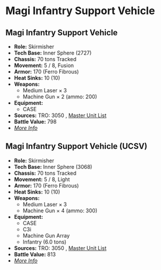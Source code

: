 # Magi Infantry Support Vehicle 

## Magi Infantry Support Vehicle 

- **Role:** Skirmisher 
- **Tech Base:** Inner Sphere (2727) 
- **Chassis:** 70 tons Tracked 
- **Movement:** 5 / 8, Fusion 
- **Armor:** 170 (Ferro Fibrous) 
- **Heat Sinks:** 10 (10) 
- **Weapons:** 
  - Medium Laser × 3 
  - Machine Gun × 2 (ammo: 200) 
- **Equipment:** 
  - CASE 
- **Sources:** TRO: 3050 , [Master Unit List](http://masterunitlist.info/Unit/Details/1991) 
- **Battle Value:** 798 
- [*More Info*](magi_infantry_support_vehicle/magi_infantry_support_vehicle.md) 

## Magi Infantry Support Vehicle (UCSV) 

- **Role:** Skirmisher 
- **Tech Base:** Inner Sphere (3068) 
- **Chassis:** 70 tons Tracked 
- **Movement:** 5 / 8, Light 
- **Armor:** 170 (Ferro Fibrous) 
- **Heat Sinks:** 10 (10) 
- **Weapons:** 
  - Medium Laser × 3 
  - Machine Gun × 4 (ammo: 300) 
- **Equipment:** 
  - CASE 
  - C3i 
  - Machine Gun Array 
  - Infantry (6.0 tons) 
- **Sources:** TRO: 3050 , [Master Unit List](http://masterunitlist.info/Unit/Details/1992) 
- **Battle Value:** 813 
- [*More Info*](magi_infantry_support_vehicle/magi_infantry_support_vehicle_ucsv.md) 

